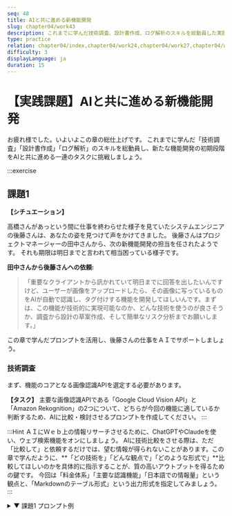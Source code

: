 ```yaml
---
seq: 48
title: AIと共に進める新機能開発
slug: chapter04/work43
description: これまでに学んだ技術調査、設計書作成、ログ解析のスキルを総動員した実践的な課題に取り組む
type: practice
relation: chapter04/index,chapter04/work24,chapter04/work27,chapter04/work30
difficulty: 3
displayLanguage: ja
duration: 15
---
```


# 【実践課題】AIと共に進める新機能開発

お疲れ様でした。いよいよこの章の総仕上げです。
これまでに学んだ「技術調査」「設計書作成」「ログ解析」のスキルを総動員し、新たな機能開発の初期段階をAIと共に進める一連のタスクに挑戦しましょう。

:::exercise
## 課題1
**【シチュエーション】**

高橋さんがあっという間に仕事を終わらせた様子を見ていたシステムエンジニアの後藤さんは、あなたの姿を見つけて声をかけてきました。
後藤さんはプロジェクトマネージャーの田中さんから、次の新機能開発の担当を任されたようです。
それも期限は明日までと言われて相当困っている様子です。

**田中さんから後藤さんへの依頼:**
> 「重要なクライアントから訊かれていて明日までに回答を出したいんですけど、ユーザーが画像をアップロードしたら、その画像に写っているものをAIが自動で認識し、タグ付けする機能を開発してほしいんです。まずは、この機能が技術的に実現可能なのか、どんな技術を使うのが良さそうか、調査から設計の草案作成、そして簡単なリスク分析までお願いします。」

この章で学んだプロンプトを活用し、後藤さんの仕事をＡＩでサポートしましょう。

### 技術調査

まず、機能のコアとなる画像認識APIを選定する必要があります。

**【タスク】**
主要な画像認識APIである「Google Cloud Vision API」と「Amazon Rekognition」の2つについて、どちらが今回の機能に適しているか判断するため、AIに比較・検討させるプロンプトを作成してください。
:::

:::Hint
ＡＩにＷｅｂ上の情報リサーチさせるために、ChatGPTやClaudeを使い、ウェブ検索機能をオンにしましょう。
AIに技術比較をさせる際は、ただ「比較して」と依頼するだけでは、望む情報が得られないことがあります。この章で学んだように、**「どの技術を」「どんな観点で」「どのような形式で」**比較してほしいのかを具体的に指示することが、質の高いアウトプットを得るための鍵です。
今回は「料金体系」「主要な認識機能」「日本語での情報量」という観点と、「Markdownのテーブル形式」という出力形式を指定してみましょう。
:::

<details>
<summary>▼ 課題1 プロンプト例</summary>

```
あなたは、クラウドサービスに詳しいソフトウェアエンジニアです。
現在、Webサービスに「画像認識による自動タグ付け機能」を実装するための技術選定を行っています。

主要な画像認識APIである「Google Cloud Vision API」と「Amazon Rekognition」について、以下の観点で比較し、結果をMarkdownのテーブル形式でまとめてください。

# 比較の観点
- 料金体系
- 主要な認識機能（物体検出、ラベル検出など）
- 日本語での情報量（ドキュメントや技術ブログの多さ）
```

</details>
